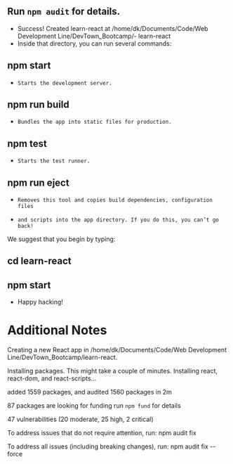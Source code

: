 ## Run `npm audit` for details.

- Success! Created learn-react at /home/dk/Documents/Code/Web Development Line/DevTown_Bootcamp/-  learn-react
- Inside that directory, you can run several commands:

##  npm start
-     Starts the development server.

##  npm run build
-     Bundles the app into static files for production.

##  npm test
-     Starts the test runner.

##  npm run eject
-     Removes this tool and copies build dependencies, configuration files
-     and scripts into the app directory. If you do this, you can’t go back!

We suggest that you begin by typing:

##  cd learn-react
##  npm start

- Happy hacking!
# Additional Notes
Creating a new React app in /home/dk/Documents/Code/Web Development Line/DevTown_Bootcamp/learn-react.

Installing packages. This might take a couple of minutes.
Installing react, react-dom, and react-scripts...


added 1559 packages, and audited 1560 packages in 2m

87 packages are looking for funding
  run `npm fund` for details

47 vulnerabilities (20 moderate, 25 high, 2 critical)

To address issues that do not require attention, run:
  npm audit fix

To address all issues (including breaking changes), run:
  npm audit fix --force

